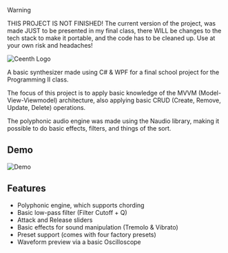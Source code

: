 > [!WARNING]  
> THIS PROJECT IS NOT FINISHED! The current version of the project, was made JUST to be presented in my final class, there WILL be changes to the tech stack to make it portable, and the code has to be cleaned up. Use at your own risk and headaches!

![Ceenth Logo](https://i.imgur.com/6CL8BDM.png)




A basic synthesizer made using C# & WPF for a final school project for the Programming II class.

The focus of this project is to apply basic knowledge of the MVVM (Model-View-Viewmodel) architecture, also applying basic CRUD (Create, Remove, Update, Delete) operations.

The polyphonic audio engine was made using the Naudio library, making it possible to do basic effects, filters, and things of the sort.

## Demo

![Demo](https://i.imgur.com/kbO61R7.gif)


## Features

- Polyphonic engine, which supports chording
- Basic low-pass filter (Filter Cutoff + Q)
- Attack and Release sliders
- Basic effects for sound manipulation (Tremolo & Vibrato)
- Preset support (comes with four factory presets)
- Waveform preview via a basic Oscilloscope

